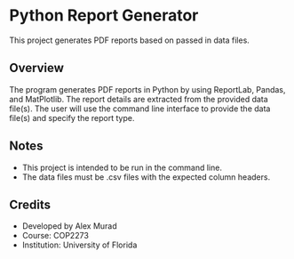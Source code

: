 # Python Report Generator
This project generates PDF reports based on passed in data files.

## Overview
The program generates PDF reports in Python by using ReportLab, Pandas, and MatPlotlib. The report details are extracted from the provided data file(s). The user will use the command line interface to provide the data file(s) and specify the report type.

## Notes
- This project is intended to be run in the command line.
- The data files must be .csv files with the expected column headers.

## Credits

- Developed by Alex Murad
- Course: COP2273
- Institution: University of Florida
